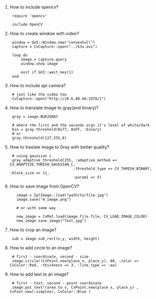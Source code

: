 1. How to include opencv?
        
        require 'opencv'

        include OpenCV
2. How to create window with video?
        
        window = GUI::Window.new("convexhull")
        capture = CvCapture::open("../k3v.avi")
        
        loop do
            image = capture.query
            window.show image
            
            exit if GUI::wait_key(1)
        end
3. How to include api camera?
        
        # just like the video too
        CvCapture::open("http://10.6.88.46:1978/1")
        
4. How to translate Image to gray(and binary)?
        
        gray = image.BGR2GRAY
        
        # where the first and the seconds args it's level of white/dark
        bin = gray.threshold(0x77, 0xFF, :binary)
        # or
        gray.threshold(127,255,0)
5. How to traslate image to Gray with better quality?
        
        # using gaussian c
        gray.adaptive_threshold(255, :adaptive_method => CV_ADAPTIVE_THRESH_GAUSSIAN_C,
                                    :threshold_type => CV_THRESH_BINARY, :block_size => 11,
                                    :param1 => 5)
1. How to save image from OpenCV?
    
          image = IplImage::load("path/to/file.jpg")
          image.save("m_image.png")

          # or with some way

          new_image = CvMat.load(image.file.file, CV_LOAD_IMAGE_COLOR)
          new_image.save_image("Test.jpg")

2. How to crop an image?
        
        sub = image.sub_rect(x,y, width, height)
3. How to add circle to an image?
        
        # first - coordinate, second - size
        image.circle!(CvPoint.new(place_x, place_y), 60, :color => CvColor::Red, :thickness => 3, :line_type => :aa)
4. How to add text to an image?
        
        # first - text, second - point coordinate
        image.put_text!(area.to_s, CvPoint.new(place_x, place_y) , CvFont.new(:simplex), CvColor::Blue )
